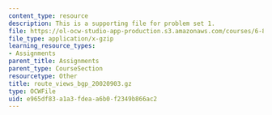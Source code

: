 ```yaml
---
content_type: resource
description: This is a supporting file for problem set 1.
file: https://ol-ocw-studio-app-production.s3.amazonaws.com/courses/6-829-computer-networks-fall-2002/e965df83a1a3fdeaa6b0f2349b866ac2_route_views_bgp_20020903.gz
file_type: application/x-gzip
learning_resource_types:
- Assignments
parent_title: Assignments
parent_type: CourseSection
resourcetype: Other
title: route_views_bgp_20020903.gz
type: OCWFile
uid: e965df83-a1a3-fdea-a6b0-f2349b866ac2
---
```

